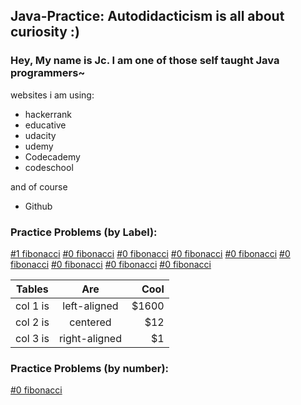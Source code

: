 ## Java-Practice: Autodidacticism is all about curiosity :)

### Hey, My name is Jc. I am one of those self taught Java programmers~

websites i am using: 
+ hackerrank
+ educative
+ udacity
+ udemy
+ Codecademy
+ codeschool

and of course
+ Github

### Practice Problems (by Label):
[#1 fibonacci](https://github.com/jqu224/Java-Practice/issues/1)
[#0 fibonacci](https://github.com/jqu224/Java-Practice/issues/1)
[#0 fibonacci](https://github.com/jqu224/Java-Practice/issues/1)
[#0 fibonacci](https://github.com/jqu224/Java-Practice/issues/1)
[#0 fibonacci](https://github.com/jqu224/Java-Practice/issues/1)
[#0 fibonacci](https://github.com/jqu224/Java-Practice/issues/1)
[#0 fibonacci](https://github.com/jqu224/Java-Practice/issues/1)
[#0 fibonacci](https://github.com/jqu224/Java-Practice/issues/1)
[#0 fibonacci](https://github.com/jqu224/Java-Practice/issues/1)

| Tables   |      Are      |  Cool |
|----------|:-------------:|------:|
| col 1 is |  left-aligned | $1600 |
| col 2 is |    centered   |   $12 |
| col 3 is | right-aligned |    $1 |

### Practice Problems (by number):
[#0 fibonacci](https://github.com/jqu224/Java-Practice/issues/1)
